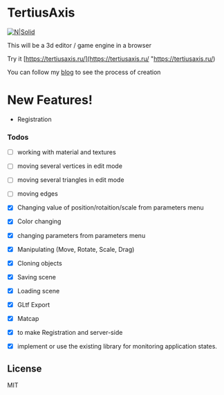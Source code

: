 # TertiusAxis

[![N|Solid](https://dragon3dgraff.ru/wp-content/uploads/2020/03/cropped-logo5-1-e1584224787113.bmp)](https://nodesource.com/products/nsolid)

This will be a 3d editor / game engine in a browser

Try it [https://tertiusaxis.ru/](https://tertiusaxis.ru/ "https://tertiusaxis.ru/)

You can follow my [blog](https://dragon3dgraff.ru/en/ "dragon3dgraff.ru") to see the process of creation

# New Features!

- Registration

### Todos

- [ ] working with material and textures
- [ ] moving several vertices in edit mode
- [ ] moving several triangles in edit mode
- [ ] moving edges
- [x] Changing value of position/rotaition/scale from parameters menu
- [x] Color changing
- [x] changing parameters from parameters menu
- [x] Manipulating (Move, Rotate, Scale, Drag)
- [x] Cloning objects
- [x] Saving scene
- [x] Loading scene
- [x] GLtf Export
- [x] Matcap
- [x] to make Registration and server-side
- [x] implement or use the existing library for monitoring application states.




License
----

MIT




